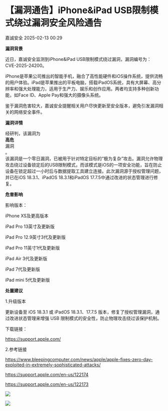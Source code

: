 #  【漏洞通告】iPhone&iPad USB限制模式绕过漏洞安全风险通告   
 嘉诚安全   2025-02-13 00:29  
  
**漏洞背景**  
  
  
  
  
  
  
  
  
近日，嘉诚安全监测到iPhone&iPad USB限制模式绕过漏洞，漏洞编号为：  
CVE-2025-24200。  
  
  
iPhone是苹果公司推出的智能手机，融合了高性能硬件和iOS操作系统，提供流畅的用户体验。iPad是苹果推出的平板电脑，搭载iPadOS系统，具有大屏幕、高分辨率和强大处理能力，适用于生产力、娱乐和创作应用。两者均支持多种创新功能，如Face ID、Apple Pay和强大的摄像头系统。  
  
  
鉴于漏洞危害较大，嘉诚安全提醒相关用户尽快更新至安全版本，避免引发漏洞相关的网络安全事件。  
  
**漏洞详情**  
  
  
  
  
  
  
  
  
经研判，该漏洞为  
**高危**  
漏洞  
。  
该漏洞是一个零日漏洞，已被用于针对特定目标的“极为复杂”攻击。漏洞允许物理攻击绕过设备锁定后的USB限制模式，而该模式是iOS的一项安全功能，旨在防止设备在锁定超过一小时后与数据提取工具建立连接。此次漏洞源于授权管理问题，并已在iOS 18.3.1、iPadOS 18.3.1和iPadOS 17.7.5中通过改进的状态管理进行修复。  
  
**危害影响**  
  
  
  
  
  
  
  
  
影响版本：  
  
iPhone XS及更高版本  
  
iPad Pro 13英寸及更新版  
  
iPad Pro 12.9英寸3代及更新版  
  
iPad Pro 11英寸1代及更新版  
  
iPad Air 3代及更新版  
  
iPad 7代及更新版  
  
iPad mini 5代及更新版  
  
**处置建议**  
  
  
  
  
  
  
  
  
1.升级版本  
  
更新设备至 iOS 18.3.1 或 iPadOS 18.3.1、17.7.5 版本，修复了授权管理漏洞，通过改进状态管理来增强 USB 限制模式的安全性，防止物理攻击绕过该保护机制。  
  
下载链接：  
  
https://support.apple.com/  
  
2.参考链接  
  
https://www.bleepingcomputer.com/news/apple/apple-fixes-zero-day-exploited-in-extremely-sophisticated-attacks/  
  
https://support.apple.com/en-us/122174  
  
https://support.apple.com/en-us/122173  
  
  
![](https://mmbiz.qpic.cn/mmbiz_png/1t8LLTibEW5NtxqlBL1HLib8jMO0PWtibWTWTFPOa3ND1lyaEQyBgp2fodg9A1XxvPjY7L6ILtK26MBGhofWE0ORw/640?wx_fmt=png&wx_ "")  
  
![](https://mmbiz.qpic.cn/sz_mmbiz_gif/sDiaO8GNKJrJnzIYoQAv2nF3pgKm4SgdFkzuniaicBHQxgSdu0U0xyYbNDOcNkDMWCjwJNwKnic9ASAhhxEpkFL6lg/640?wx_fmt=gif&wx_ "")  
  
  
